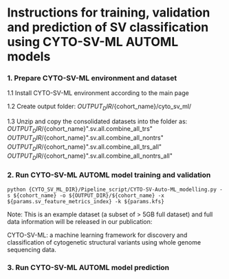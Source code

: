 # Instructions for training, validation and prediction of SV classification using CYTO-SV-ML AUTOML models

### 1. Prepare CYTO-SV-ML environment and dataset
1.1 Install CYTO-SV-ML environment according to the main page

1.2 Create output folder: ${OUTPUT_DIR}/${cohort_name}/cyto_sv_ml/

1.3 Unzip and copy the consolidated datasets into the folder as: 
${OUTPUT_DIR}/${cohort_name}".sv.all.combine_all_trs" 
${OUTPUT_DIR}/${cohort_name}".sv.all.combine_all_nontrs"
${OUTPUT_DIR}/${cohort_name}".sv.all.combine_all_trs_all" 
${OUTPUT_DIR}/${cohort_name}".sv.all.combine_all_nontrs_all"

### 2. Run CYTO-SV-ML AUTOML model training and validation
```
python {CYTO_SV_ML_DIR}/Pipeline_script/CYTO-SV-Auto-ML_modelling.py -s ${cohort_name} -o ${OUTPUT_DIR}/${cohort_name} -x ${params.sv_feature_metrics_index} -k ${params.kfs} 
```
Note: This is an example dataset (a subset of > 5GB full dataset) and full data information will be released in our publication:

CYTO-SV-ML: a machine learning framework for discovery and classification of cytogenetic structural variants using whole genome sequencing data.

### 3. Run CYTO-SV-ML AUTOML model prediction
```
